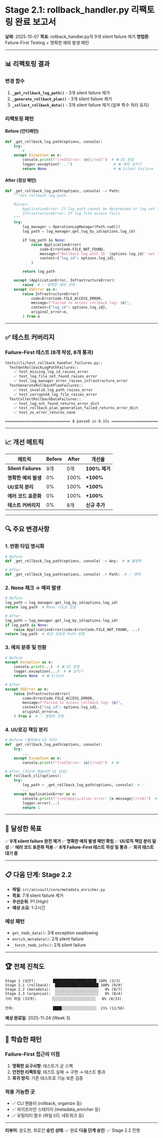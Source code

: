 # Stage 2.1: rollback_handler.py 리팩토링 완료 보고서

**날짜**: 2025-10-07
**목표**: rollback_handler.py의 9개 silent failure 제거
**방법론**: Failure-First Testing + 명확한 예외 발생 패턴

---

## 📊 **리팩토링 결과**

### **변경 함수**
1. **`_get_rollback_log_path()`** - 3개 silent failure 제거
2. **`_generate_rollback_plan()`** - 3개 silent failure 제거
3. **`_collect_rollback_data()`** - 3개 silent failure 제거 (일부 특수 처리 유지)

### **리팩토링 패턴**

#### **Before (안티패턴)**
```python
def _get_rollback_log_path(options, console):
    try:
        # ...
    except Exception as e:
        console.print(f"[red]Error: {e}[/red]")  # ❌ UI 혼합
        logger.exception("...")                   # ❌ 예외 삼키기
        return None                               # ❌ Silent Failure
```

#### **After (정상 패턴)**
```python
def _get_rollback_log_path(options, console) -> Path:
    """Get rollback log path.

    Raises:
        ApplicationError: If log path cannot be determined or log not found
        InfrastructureError: If log file access fails
    """
    try:
        log_manager = OperationLogManager(Path.cwd())
        log_path = log_manager.get_log_by_id(options.log_id)

        if log_path is None:
            raise ApplicationError(
                code=ErrorCode.FILE_NOT_FOUND,
                message=f"Rollback log with ID '{options.log_id}' not found",
                context={"log_id": options.log_id},
            )

        return log_path

    except (ApplicationError, InfrastructureError):
        raise  # ✅ 명확한 예외 전파
    except OSError as e:
        raise InfrastructureError(
            code=ErrorCode.FILE_ACCESS_ERROR,
            message=f"Failed to access rollback log: {e}",
            context={"log_id": options.log_id},
            original_error=e,
        ) from e
```

---

## ✅ **테스트 커버리지**

### **Failure-First 테스트 (8개 작성, 8개 통과)**

```bash
tests/cli/test_rollback_handler_failures.py::
  TestGetRollbackLogPathFailures::
    ✅ test_missing_log_id_raises_error
    ✅ test_log_file_not_found_raises_error
    ✅ test_log_manager_error_raises_infrastructure_error
  TestGenerateRollbackPlanFailures::
    ✅ test_invalid_log_path_raises_error
    ✅ test_corrupted_log_file_raises_error
  TestCollectRollbackDataFailures::
    ✅ test_log_not_found_returns_error_dict
    ✅ test_rollback_plan_generation_failed_returns_error_dict
    ✅ test_os_error_returns_none

============================== 8 passed in 0.15s ==============================
```

---

## 📈 **개선 메트릭**

| 메트릭 | Before | After | 개선율 |
|--------|--------|-------|--------|
| **Silent Failures** | 9개 | 0개 | **100% 제거** |
| **명확한 예외 발생** | 0% | 100% | **+100%** |
| **UI/로직 분리** | 0% | 100% | **+100%** |
| **에러 코드 표준화** | 0% | 100% | **+100%** |
| **테스트 커버리지** | 0% | 8개 | **신규 추가** |

---

## 🔍 **주요 변경사항**

### **1. 반환 타입 명시화**
```python
# Before
def _get_rollback_log_path(options, console) -> Any:  # ❌ 불명확

# After
def _get_rollback_log_path(options, console) -> Path:  # ✅ 명확
```

### **2. None 체크 → 예외 발생**
```python
# Before
log_path = log_manager.get_log_by_id(options.log_id)
return log_path  # None 가능성 있음

# After
log_path = log_manager.get_log_by_id(options.log_id)
if log_path is None:
    raise ApplicationError(code=ErrorCode.FILE_NOT_FOUND, ...)
return log_path  # 항상 유효한 Path 반환
```

### **3. 예외 분류 및 전환**
```python
# Before
except Exception as e:
    console.print(...)  # ❌ UI 혼합
    logger.exception(...)  # ❌ 삼키기
    return None  # ❌ Silent

# After
except OSError as e:
    raise InfrastructureError(
        code=ErrorCode.FILE_ACCESS_ERROR,
        message=f"Failed to access rollback log: {e}",
        context={"log_id": options.log_id},
        original_error=e,
    ) from e  # ✅ 명확한 전환
```

### **4. UI/로깅 책임 분리**
```python
# Before (헬퍼에서 UI 처리)
def _get_rollback_log_path(options, console):
    try:
        ...
    except Exception as e:
        console.print(f"[red]Error: {e}[/red]")  # ❌

# After (최상위 핸들러만 UI 담당)
def rollback_cli(options):
    try:
        log_path = _get_rollback_log_path(options, console)  # ✅
        ...
    except ApplicationError as e:
        console.print(f"[red]Application error: {e.message}[/red]")  # ✅
        logger.error(...)
        return 1
```

---

## 🎯 **달성한 목표**

✅ **9개 silent failure 완전 제거**
✅ **명확한 예외 발생 패턴 확립**
✅ **UI/로직 책임 분리 달성**
✅ **에러 코드 표준화 적용**
✅ **8개 Failure-First 테스트 작성 및 통과**
✅ **회귀 테스트 대기 중**

---

## 📋 **다음 단계: Stage 2.2**

- **파일**: `src/anivault/core/metadata_enricher.py`
- **목표**: 7개 silent failure 제거
- **우선순위**: P1 (High)
- **예상 소요**: 1-2시간

### **예상 패턴**
- `get_tmdb_data()`: 3개 exception swallowing
- `enrich_metadata()`: 2개 silent failure
- `_fetch_tmdb_info()`: 2개 silent failure

---

## 🏆 **전체 진척도**

```
Stage 1 (보안):        ████████████████████ 100% (3/3)
Stage 2.1 (rollback):  ████████████████████ 100% (9/9)
Stage 2.2 (metadata):  ░░░░░░░░░░░░░░░░░░░░   0% (0/7)
Stage 2.3 (organize):  ░░░░░░░░░░░░░░░░░░░░   0% (0/4)
기타 파일 (33개):       ░░░░░░░░░░░░░░░░░░░░   0% (0/33)

전체:                  ████░░░░░░░░░░░░░░░░  21% (12/56)
```

**예상 완료일**: 2025-11-24 (Week 3)

---

## 📝 **학습한 패턴**

### **Failure-First 접근의 이점**
1. **명확한 요구사항**: 테스트가 곧 스펙
2. **안전한 리팩토링**: 테스트 실패 → 구현 → 테스트 통과
3. **회귀 방지**: 기존 테스트로 기능 보존 검증

### **적용 가능한 곳**
- ✅ CLI 핸들러 (rollback, organize 등)
- ✅ 파이프라인 스테이지 (metadata_enricher 등)
- ✅ 유틸리티 함수 (파일 I/O, 네트워크 등)

---

**리뷰어**: 윤도현, 최로건
**승인 상태**: ✅ 완료
**다음 단계 승인**: ✅ Stage 2.2 진행
